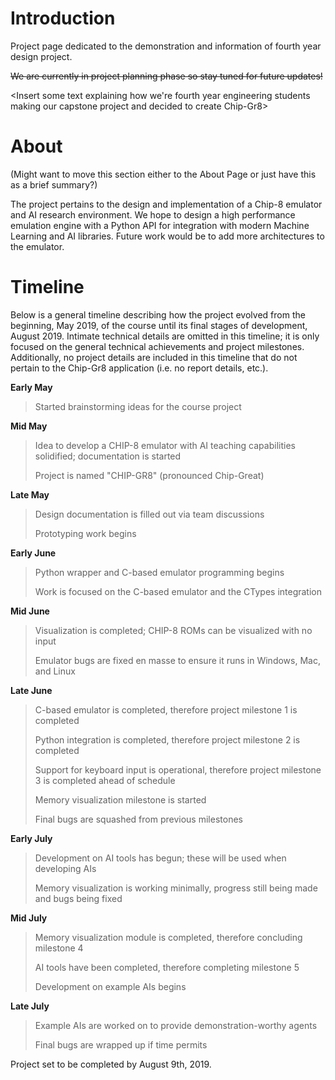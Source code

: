 # Introduction

Project page dedicated to the demonstration and information of fourth year design project.

~~We are currently in project planning phase so stay tuned for future updates!~~

<Insert some text explaining how we're fourth year engineering students making our capstone project and decided to create Chip-Gr8>

# About
(Might want to move this section either to the About Page or just have this as a brief summary?)

The project pertains to the design and implementation of a Chip-8 emulator and AI research environment. We hope to design a high performance emulation engine with a Python API for integration with modern Machine Learning and AI libraries. Future work would be to add more architectures to the emulator.

# Timeline

Below is a general timeline describing how the project evolved from the beginning, May 2019, of the course until its final stages of development, August 2019. Intimate technical details are omitted in this timeline; it is only focused on the general technical achievements and project milestones.  Additionally, no project details are included in this timeline that do not pertain to the Chip-Gr8 application (i.e. no report details, etc.).

**Early May**

> Started brainstorming ideas for the course project

**Mid May**

> Idea to develop a CHIP-8 emulator with AI teaching capabilities solidified; documentation is started 
>
> Project is named "CHIP-GR8" (pronounced Chip-Great)

**Late May**

> Design documentation is filled out via team discussions
>
> Prototyping work begins

**Early June**

> Python wrapper and C-based emulator programming begins
>
> Work is focused on the C-based emulator and the CTypes integration

**Mid June**

> Visualization is completed; CHIP-8 ROMs can be visualized with no input
>
> Emulator bugs are fixed en masse to ensure it runs in Windows, Mac, and Linux

**Late June**

> C-based emulator is completed, therefore project milestone 1 is completed
>
> Python integration is completed, therefore project milestone 2 is completed
>
> Support for keyboard input is operational, therefore project milestone 3 is completed ahead of schedule
>
> Memory visualization milestone is started
>
> Final bugs are squashed from previous milestones

**Early July**

> Development on AI tools has begun; these will be used when developing  AIs
>
> Memory visualization is working minimally, progress still being made and bugs being fixed

**Mid July**

> Memory visualization module is completed, therefore concluding milestone 4
>
> AI tools have been completed, therefore completing milestone 5
>
> Development on example AIs begins

**Late July**

> Example AIs are worked on to provide demonstration-worthy agents
>
> Final bugs are wrapped up if time permits

Project set to be completed by August 9th, 2019.
